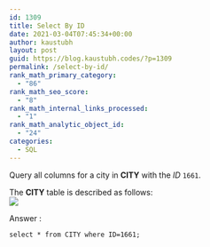 ```yaml
---
id: 1309
title: Select By ID
date: 2021-03-04T07:45:34+00:00
author: kaustubh
layout: post
guid: https://blog.kaustubh.codes/?p=1309
permalink: /select-by-id/
rank_math_primary_category:
  - "86"
rank_math_seo_score:
  - "8"
rank_math_internal_links_processed:
  - "1"
rank_math_analytic_object_id:
  - "24"
categories:
  - SQL
---
```

Query all columns for a city in&nbsp;**CITY**&nbsp;with the&nbsp;_ID_&nbsp;`1661`.

The **CITY** table is described as follows:  
![](https://s3.amazonaws.com/hr-challenge-images/8137/1449729804-f21d187d0f-CITY.jpg) 

Answer :

<pre class="wp-block-code"><code>select * from CITY where ID=1661;</code></pre>